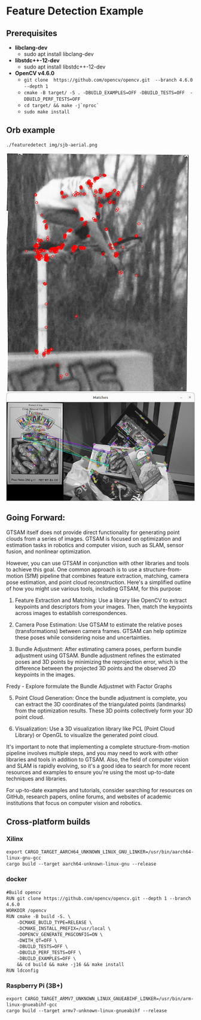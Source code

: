 # Feature Detection Example

## Prerequisites

- **libclang-dev**
  - sudo apt install libclang-dev
- **libstdc++-12-dev**
  - sudo apt install libstdc++-12-dev
- **OpenCV v4.6.0**
  - ``` git clone  https://github.com/opencv/opencv.git  --branch 4.6.0 --depth 1 ```
  - ``` cmake -B target/ -S . -DBUILD_EXAMPLES=OFF -DBUILD_TESTS=OFF  -DBUILD_PERF_TESTS=OFF ```
  - ``` cd target/ && make -j`nproc` ```
  - ``` sudo make install ```

## Orb example

```bash
./featuredetect img/sjb-aerial.png
```

![orb-features](docs/arial-detects.png)
![orb-features](docs/box_matches.png)


## Going Forward:

GTSAM itself does not provide direct functionality for generating point clouds from a series of images. GTSAM is focused on optimization and estimation tasks in robotics and computer vision, such as SLAM, sensor fusion, and nonlinear optimization.

However, you can use GTSAM in conjunction with other libraries and tools to achieve this goal. One common approach is to use a structure-from-motion (SfM) pipeline that combines feature extraction, matching, camera pose estimation, and point cloud reconstruction. Here's a simplified outline of how you might use various tools, including GTSAM, for this purpose:

1. Feature Extraction and Matching:
Use a library like OpenCV to extract keypoints and descriptors from your images. Then, match the keypoints across images to establish correspondences.

2. Camera Pose Estimation:
Use GTSAM to estimate the relative poses (transformations) between camera frames. GTSAM can help optimize these poses while considering noise and uncertainties.

3. Bundle Adjustment:
After estimating camera poses, perform bundle adjustment using GTSAM. Bundle adjustment refines the estimated poses and 3D points by minimizing the reprojection error, which is the difference between the projected 3D points and the observed 2D keypoints in the images.

Fredy - Explore formulate the Bundle Adjustmet with Factor Graphs 

5. Point Cloud Generation:
Once the bundle adjustment is complete, you can extract the 3D coordinates of the triangulated points (landmarks) from the optimization results. These 3D points collectively form your 3D point cloud.

6. Visualization:
Use a 3D visualization library like PCL (Point Cloud Library) or OpenGL to visualize the generated point cloud.

It's important to note that implementing a complete structure-from-motion pipeline involves multiple steps, and you may need to work with other libraries and tools in addition to GTSAM. Also, the field of computer vision and SLAM is rapidly evolving, so it's a good idea to search for more recent resources and examples to ensure you're using the most up-to-date techniques and libraries.

For up-to-date examples and tutorials, consider searching for resources on GitHub, research papers, online forums, and websites of academic institutions that focus on computer vision and robotics.


## Cross-platform builds

### Xilinx

```
export CARGO_TARGET_AARCH64_UNKNOWN_LINUX_GNU_LINKER=/usr/bin/aarch64-linux-gnu-gcc
cargo build --target aarch64-unknown-linux-gnu --release
```

### docker
```
#Build opencv
RUN git clone https://github.com/opencv/opencv.git --depth 1 --branch 4.6.0
WORKDIR /opencv 
RUN cmake -B build -S. \
    -DCMAKE_BUILD_TYPE=RELEASE \
    -DCMAKE_INSTALL_PREFIX=/usr/local \
    -DOPENCV_GENERATE_PKGCONFIG=ON \
    -DWITH_QT=OFF \
    -DBUILD_TESTS=OFF \
    -DBUILD_PERF_TESTS=OFF \
    -DBUILD_EXAMPLES=OFF \
    && cd build && make -j16 && make install
RUN ldconfig

```


### Raspberry Pi (3B+)

```
export CARGO_TARGET_ARMV7_UNKNOWN_LINUX_GNUEABIHF_LINKER=/usr/bin/arm-linux-gnueabihf-gcc
cargo build --target armv7-unknown-linux-gnueabihf --release
